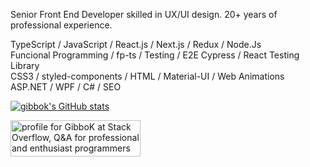 Senior Front End Developer skilled in UX/UI design. 20+ years of professional experience.

TypeScript / JavaScript / React.js / Next.js / Redux / Node.Js\
Funcional Programming / fp-ts / Testing / E2E Cypress / React Testing Library\
CSS3 / styled-components / HTML / Material-UI / Web Animations\
ASP.NET / WPF / C# / SEO

[![gibbok's GitHub stats](https://github-readme-stats-eight-alpha-95.vercel.app/api?username=gibbok&count_private=true&show_icons=true)](https://github.com/gibbok)  

<a href="https://stackoverflow.com/users/379008/gibbok"><img src="https://stackoverflow.com/users/flair/379008.png" width="208" height="58" alt="profile for GibboK at Stack Overflow, Q&amp;A for professional and enthusiast programmers" title="profile for GibboK at Stack Overflow, Q&amp;A for professional and enthusiast programmers"></a>
